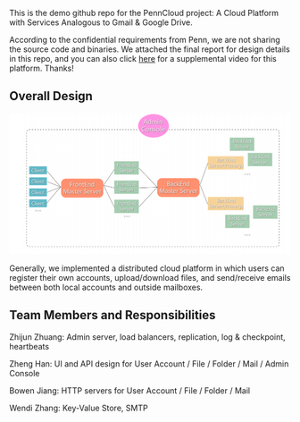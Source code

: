 This is the demo github repo for the PennCloud project: A Cloud Platform with Services Analogous to Gmail & Google Drive.

According to the confidential requirements from Penn, we are not sharing the source code and binaries. We attached the final report for design details in this repo, and you can also click [here](https://www.youtube.com/watch?v=CPbpUIeX2to) for a supplemental video for this platform. Thanks!



## Overall Design

![517](./pics/img.png)

Generally, we implemented a distributed cloud platform in which users can register their own accounts, upload/download files, and send/receive emails between both local accounts and outside mailboxes.



## **Team Members and Responsibilities**

Zhijun Zhuang: Admin server, load balancers, replication, log & checkpoint, heartbeats

Zheng Han: UI and API design for User Account / File / Folder / Mail / Admin Console

Bowen Jiang: HTTP servers for User Account / File / Folder / Mail

Wendi Zhang: Key-Value Store, SMTP
